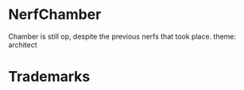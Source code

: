 # NerfChamber
Chamber is still op, despite the previous nerfs that took place.
theme: architect
# Trademarks
